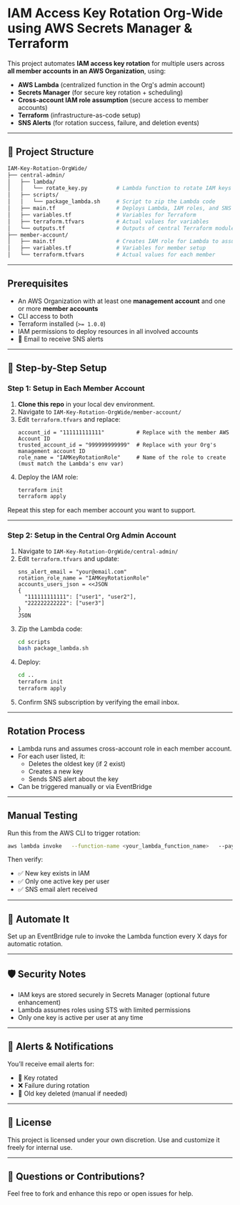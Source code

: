
# IAM Access Key Rotation Org-Wide using AWS Secrets Manager & Terraform

This project automates **IAM access key rotation** for multiple users across **all member accounts in an AWS Organization**, using:

- **AWS Lambda** (centralized function in the Org's admin account)
- **Secrets Manager** (for secure key rotation + scheduling)
- **Cross-account IAM role assumption** (secure access to member accounts)
- **Terraform** (infrastructure-as-code setup)
- **SNS Alerts** (for rotation success, failure, and deletion events)

---

## 📁 Project Structure

```bash
IAM-Key-Rotation-OrgWide/
├── central-admin/
│   ├── lambda/
│   │   └── rotate_key.py         # Lambda function to rotate IAM keys Org-wide
│   ├── scripts/
│   │   └── package_lambda.sh     # Script to zip the Lambda code
│   ├── main.tf                   # Deploys Lambda, IAM roles, and SNS topic
│   ├── variables.tf              # Variables for Terraform
│   ├── terraform.tfvars          # Actual values for variables
│   └── outputs.tf                # Outputs of central Terraform module
├── member-account/
│   ├── main.tf                   # Creates IAM role for Lambda to assume
│   ├── variables.tf              # Variables for member setup
│   └── terraform.tfvars          # Actual values for each member
```

---

## Prerequisites

- An AWS Organization with at least one **management account** and one or more **member accounts**
- CLI access to both
- Terraform installed (`>= 1.0.0`)
- IAM permissions to deploy resources in all involved accounts
- 📨 Email to receive SNS alerts

---

## 🔧 Step-by-Step Setup

### Step 1: Setup in Each **Member Account**

1. **Clone this repo** in your local dev environment.
2. Navigate to `IAM-Key-Rotation-OrgWide/member-account/`
3. Edit `terraform.tfvars` and replace:
   ```hcl
   account_id = "111111111111"          # Replace with the member AWS Account ID
   trusted_account_id = "999999999999"  # Replace with your Org's management account ID
   role_name = "IAMKeyRotationRole"     # Name of the role to create (must match the Lambda's env var)
   ```
4. Deploy the IAM role:
   ```bash
   terraform init
   terraform apply
   ```

Repeat this step for each member account you want to support.

---

### Step 2: Setup in the **Central Org Admin Account**

1. Navigate to `IAM-Key-Rotation-OrgWide/central-admin/`
2. Edit `terraform.tfvars` and update:
   ```hcl
   sns_alert_email = "your@email.com"
   rotation_role_name = "IAMKeyRotationRole"
   accounts_users_json = <<JSON
   {
     "111111111111": ["user1", "user2"],
     "222222222222": ["user3"]
   }
   JSON
   ```
3. Zip the Lambda code:
   ```bash
   cd scripts
   bash package_lambda.sh
   ```
4. Deploy:
   ```bash
   cd ..
   terraform init
   terraform apply
   ```
5. Confirm SNS subscription by verifying the email inbox.

---

## Rotation Process

- Lambda runs and assumes cross-account role in each member account.
- For each user listed, it:
  - Deletes the oldest key (if 2 exist)
  - Creates a new key
  - Sends SNS alert about the key
- Can be triggered manually or via EventBridge

---

## Manual Testing

Run this from the AWS CLI to trigger rotation:
```bash
aws lambda invoke   --function-name <your_lambda_function_name>   --payload '{}'   output.json
```

Then verify:
- ✅ New key exists in IAM
- ✅ Only one active key per user
- ✅ SNS email alert received

---

## 🚀 Automate It

Set up an EventBridge rule to invoke the Lambda function every X days for automatic rotation.

---

## 🛡️ Security Notes

- IAM keys are stored securely in Secrets Manager (optional future enhancement)
- Lambda assumes roles using STS with limited permissions
- Only one key is active per user at any time

---

## 📣 Alerts & Notifications

You’ll receive email alerts for:
- 🔁 Key rotated
- ❌ Failure during rotation
- 🧹 Old key deleted (manual if needed)

---

## 🤝 License

This project is licensed under your own discretion. Use and customize it freely for internal use.

---

## 👋 Questions or Contributions?

Feel free to fork and enhance this repo or open issues for help.
